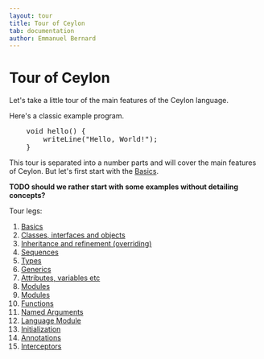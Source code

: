 ```yaml
---
layout: tour
title: Tour of Ceylon
tab: documentation
author: Emmanuel Bernard
---
```


# Tour of Ceylon

Let's take a little tour of the main features of the Ceylon language.

Here's a classic example program.

<pre class="brush: ceylon">
    void hello() {
        writeLine("Hello, World!");
    }
</pre>

This tour is separated into a number parts and will cover the main features of 
Ceylon. But let's first start with the [Basics](basics). 

__TODO should we rather start with some examples without detailing concepts?__

Tour legs:

1. [Basics](basics)
1. [Classes, interfaces and objects](classes)
1. [Inheritance and refinement (overriding)](inheritance)
1. [Sequences](sequences)
1. [Types](types)
1. [Generics](generics)
1. [Attributes, variables etc](missing-pieces)
1. [Modules](modules)
1. [Modules](modules)
1. [Functions](functions)
1. [Named Arguments](named-arguments)
1. [Language Module](language-module)
1. [Initialization](initialization)
1. [Annotations](annotations)
1. [Interceptors](interceptors)
